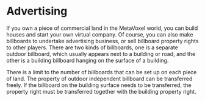 # Advertising

If you own a piece of commercial land in the MetaVoxel world, you can build houses and start your own virtual company. Of course, you can also make billboards to undertake advertising business, or sell billboard property rights to other players. There are two kinds of billboards, one is a separate outdoor billboard, which usually appears next to a building or road, and the other is a building billboard hanging on the surface of a building.

There is a limit to the number of billboards that can be set up on each piece of land. The property of outdoor independent billboard can be transferred freely. If the billboard on the building surface needs to be transferred, the property right must be transferred together with the building property right.